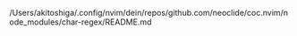 /Users/akitoshiga/.config/nvim/dein/repos/github.com/neoclide/coc.nvim/node_modules/char-regex/README.md